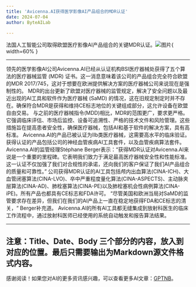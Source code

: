 ```yaml
---
title: 'Avicenna.AI获得医学影像AI产品组合的MDR认证'
date: 2024-07-04
author: ByteAILab

---
```


法国人工智能公司取得欧盟医疗影像AI产品组合的关键MDR认证。![图片](https://ai-techpark.com/wp-content/uploads/2024/07/Avicenna-960x540.jpg){ width=60% }

---

领先的医学影像AI公司Avicenna.AI已经从认证机构BSI医疗器械处获得了五个算法的医疗器械监管 (MDR) 证书。这一消息意味着该公司的产品组合完全符合欧盟的MDR 2017/745，这对于想要在欧洲提供解决方案的医疗器械公司来说现在是强制性的。
MDR的出台更新了欧盟对医疗器械的监管规定，解决了安全问题以及最近出现的AI工具和软件作为医疗器械 (SaMD) 的情况，这在旧规定制定时并不存在。确保符合MDR是获得和维持CE标志地位的关键组成部分，这允许设备在欧盟自由交易。
与之前的医疗器械指令(MDD)相比，MDR的范围更广，要求更严格。它强调临床评估、市场后监控、设备可追溯性、严格的技术文件和风险管理。这些措施旨在提高患者安全性，确保医疗器械，包括AI和基于软件的解决方案，具有高标准。
Avicenna.AI的产品已被认证为IIb类医疗器械，这需要高水平的临床验证。获得认证的产品包括公司的神经血管疾病AI工具套件，以及血管疾病算法套件。
Avicenna.AI的监管经理Stéphane Berger表示：“获得MDR认证对Avicenna.AI来说是一个重要的里程碑。它表明我们致力于满足最高医疗器械安全性和性能标准。这一认证不仅加强了我们对合规性的承诺，还向我们的客户保证了我们AI产品组合的质量和可靠性。”
公司获得MDR认证的AI工具包括颅内出血算法(CINA-ICH)、大血管闭塞算法(CINA-LVO)、卒中严重程度量化算法(CINA-ASPECTS)、主动脉夹层算法(CINA-AD)、肺栓塞算法(CINA-PE)以及肺栓塞机会性病例算法(CINA-iPE)。所有产品也都具有CE标志和FDA许可。
“尽管美国和欧洲当局对SaMD的监管要求存在差异，但我们在我们的AI产品上一直在稳定地获得FDA和CE标志的清关，“ Berger补充道。
Avicenna.AI的所有AI工具都无缝集成到放射科医生的临床工作流程中，通过放射科医师已经使用的系统自动触发和报告算法结果。

---

注意：Title、Date、Body 三个部分的内容，放入到对应的位置。最后只需要输出为Markdown源文件格式内容。
---
感谢阅读！如果您对AI的更多资讯感兴趣，可以查看更多AI文章：[GPTNB](https://gptnb.com)。